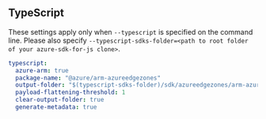 ## TypeScript

These settings apply only when `--typescript` is specified on the command line.
Please also specify `--typescript-sdks-folder=<path to root folder of your azure-sdk-for-js clone>`.

``` yaml $(typescript)
typescript:
  azure-arm: true
  package-name: "@azure/arm-azureedgezones"
  output-folder: "$(typescript-sdks-folder)/sdk/azureedgezones/arm-azureedgezones"
  payload-flattening-threshold: 1
  clear-output-folder: true
  generate-metadata: true
```
